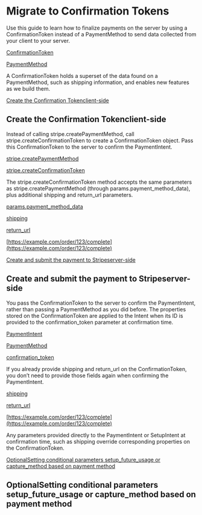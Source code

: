# Migrate to Confirmation Tokens

Use this guide to learn how to finalize payments on the server by using a ConfirmationToken instead of a PaymentMethod to send data collected from your client to your server.

[ConfirmationToken](/api/confirmation_tokens/object)

[PaymentMethod](/api/payment_methods)

A ConfirmationToken holds a superset of the data found on a PaymentMethod, such as shipping information, and enables new features as we build them.

[Create the Confirmation Tokenclient-side](#client-side)

## Create the Confirmation Tokenclient-side

Instead of calling stripe.createPaymentMethod, call stripe.createConfirmationToken to create a ConfirmationToken object. Pass this ConfirmationToken to the server to confirm the PaymentIntent.

[stripe.createPaymentMethod](/js/payment_methods/create_payment_method_elements)

[stripe.createConfirmationToken](/js/confirmation_tokens/create_confirmation_token)

The stripe.createConfirmationToken method accepts the same parameters as stripe.createPaymentMethod (through params.payment_method_data), plus additional shipping and return_url parameters.

[params.payment_method_data](/js/confirmation_tokens/create_confirmation_token#create_confirmation_token-options-params-payment_method_data)

[shipping](/js/confirmation_tokens/create_confirmation_token#create_confirmation_token-options-params-shipping)

[return_url](/js/confirmation_tokens/create_confirmation_token#create_confirmation_token-options-params-return_url)

[https://example.com/order/123/complete](https://example.com/order/123/complete)

[Create and submit the payment to Stripeserver-side](#server-side)

## Create and submit the payment to Stripeserver-side

You pass the ConfirmationToken to the server to confirm the PaymentIntent, rather than passing a PaymentMethod as you did before. The properties stored on the ConfirmationToken are applied to the Intent when its ID is provided to the confirmation_token parameter at confirmation time.

[PaymentIntent](/api/payment_intents)

[PaymentMethod](/api/payment_methods)

[confirmation_token](/api/payment_intents/create#create_payment_intent-confirmation_token)

If you already provide shipping and return_url on the ConfirmationToken, you don’t need to provide those fields again when confirming the PaymentIntent.

[shipping](/js/confirmation_tokens/create_confirmation_token#create_confirmation_token-options-params-shipping)

[return_url](/js/confirmation_tokens/create_confirmation_token#create_confirmation_token-options-params-return_url)

[https://example.com/order/123/complete](https://example.com/order/123/complete)

Any parameters provided directly to the PaymentIntent or SetupIntent at confirmation time, such as shipping override corresponding properties on the ConfirmationToken.

[OptionalSetting conditional parameters setup_future_usage or capture_method based on payment method](#conditional-options)

## OptionalSetting conditional parameters setup_future_usage or capture_method based on payment method
